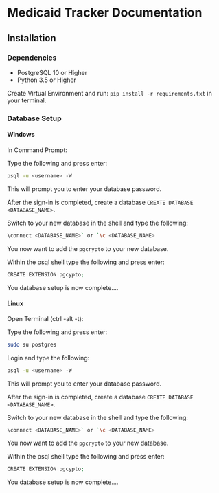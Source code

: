 # Medicaid Tracker Documentation
## Installation
### Dependencies
* PostgreSQL 10 or Higher
* Python 3.5 or Higher

Create Virtual Environment and run: `pip install -r requirements.txt`  in your terminal.

### Database Setup
#### Windows
In Command Prompt:


Type the following and press enter:

```bash
psql -u <username> -W
```
This will prompt you to enter your database password. 

After the sign-in is completed, create a database `CREATE DATABASE <DATABASE_NAME>`.


Switch to your new database in the shell and type the following:

```bash 
\connect <DATABASE_NAME>` or `\c <DATABASE_NAME>
```

You now want to add the `pgcrypto`  to your new database.

Within the psql shell type the following and press enter:
```bash
CREATE EXTENSION pgcypto;
```

You database setup is now complete....


#### Linux
Open Terminal (ctrl -alt -t):

Type the following and press enter:
```bash 
sudo su postgres
```
Login and type the following:

```bash
psql -u <username> -W
```
This will prompt you to enter your database password. 

After the sign-in is completed, create a database `CREATE DATABASE <DATABASE_NAME>`.


Switch to your new database in the shell and type the following:

```bash 
\connect <DATABASE_NAME>` or `\c <DATABASE_NAME>
```

You now want to add the `pgcrypto`  to your new database.

Within the psql shell type the following and press enter:
```bash
CREATE EXTENSION pgcypto;
```

You database setup is now complete....

